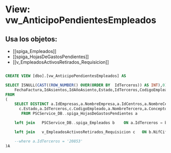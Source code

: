 # View: vw_AnticipoPendientesEmpleados

## Usa los objetos:
- [[spiga_Empleados]]
- [[spiga_HojasDeGastosPendientes]]
- [[v_EmpleadosActivosRetirados_Requisicion]]

```sql

CREATE VIEW [dbo].[vw_AnticipoPendientesEmpleados] AS

SELECT ISNULL(CAST((ROW_NUMBER() OVER(ORDER BY  IdTerceros)) AS INT),0) id, IdEmpresas,NombreEmpresa,IdCentros,NombreCentro,IdAñoFactura,IdSeries,IdNumFactura,
	FechaFactura,IdAsientos,IdAñoAsiento,Estado,IdTerceros,CodigoEmpleado,NombreTercero,Concepto,ImporteTotalFactura,ImporteBI,a.ImporteBE,a.ImporteBNS
FROM 
(	
	SELECT DISTINCT a.IdEmpresas,a.NombreEmpresa,a.IdCentros,a.NombreCentro,a.IdAñoFactura,a.IdSeries,a.IdNumFactura,a.FechaFactura,a.IdAsientos,a.IdAñoAsiento,
	  c.Estado,a.IdTerceros,c.CodigoEmpleado,a.NombreTercero,a.Concepto,a.ImporteTotalFactura,a.ImporteBI,a.ImporteBE,a.ImporteBNS
	   FROM	PSCService_DB..spiga_HojasDeGastosPendientes a

	left join	PSCService_DB..spiga_Empleados b	ON a.IdTerceros = b.IdTerceros

	left join	v_EmpleadosActivosRetirados_Requisicion c	ON b.NifCif = c.CodigoEmpleado

	--where a.IdTerceros = '20853'
)A


```
